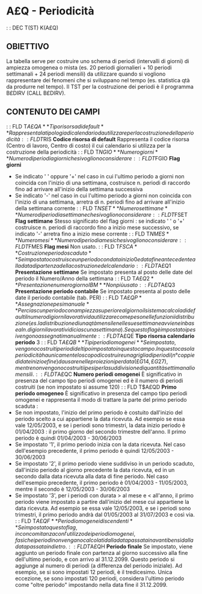 # A£Q - Periodicità
 :  : DEC T(ST) K(A£Q)
## OBIETTIVO
La tabella serve per costruire uno schema di periodi (intervalli di giorni) di ampiezza omogenea o mista (es. 20 periodi giornalieri + 10 periodi settimanali + 24 periodi mensili) da utilizzare quando si vogliono rappresentare dei fenomeni che si sviluppano nel tempo (es. statistica qtà da produrre nel tempo).
Il TST per la costruzione dei periodi è il programma B£DIRV (CALL B£DIRV).
## CONTENUTO DEI CAMPI
 :  : FLD T$A£QA **Tipo risorsa di default**
Rappresenta la tipologia di calendario da utilizzare per la costruzione della periodicità
 :  : FLD T$RIS **Codice risorsa di default**
Rappresenta il codice risorsa (Centro di lavoro, Centro di costo) il cui calendario si utilizza per la costruzione della periodicità
 :  : FLD T$NGIO **Numero giorni**
Numero di periodi a giorni che si vogliono considerare
 :  : FLD T$FGIO **Flag giorni**
- Se indicato ' ' oppure '+' nel caso in cui l'ultimo periodo a giorni non coincida con l'inizio di una settimana, costruisce n. periodi di raccordo fino ad arrivare all'inizio della settimana successiva
- Se indicato '-' nel caso in cui l'ultimo periodo a giorni non coincida con l'inizio di una settimana, arretra di n. periodi fino ad arrivare all'inizio della settimana corrente
 :  : FLD T$NSET **Numero settimane**
Numero di periodi a settimane che si vogliono considerare
 :  : FLD T$FSET **Flag settimane**
Stesso significato del flag giorni :  se indicato ' ' o '+' costruisce n. periodi di raccordo fino a inizio mese successivo, se indicato '-' arretra fino a inizio mese corrente
 :  : FLD T$NMES **Numero mesi**
Numero di periodi a mesi che si vogliono considerare
 :  : FLD T$FMES **Flag mesi**
Non usato.
 :  : FLD T$FSCA **Costruzione periodo scaduto**
Se impostato costruisce un periodo con data inizio 0 e data fine antecedente alla data di partenza della costruzione del calendario
 :  : FLD T$A£Q1 **Presentazione settimane**
Se impostato presenta al posto delle date del periodo il Numero/Anno della settimana
 :  : FLD T$A£Q2 **Presentazione numero giorno IBM**
Non più usato
 :  : FLD T$A£Q3 **Presentazione periodo contabile**
Se impostato presenta al posto delle date il periodo contabile (tab. PER)
 :  : FLD T$A£QP **Assegnazione pesi manuale**
Per ciascun periodo con ampiezza superiore al giorno il sistema calcola di default il numero di giorni lavorativi da utilizzare come peso nelle funzioni i distribuzione (es. la distribuzione di una qtà mensile nelle sue settimane avviene in base al n. di giorni lavorativi di ciascuna settimana). Se questo flag
è impostato i pesi vengono assegnati manualmente
 :  : FLD T$A£QE **Tipo risorsa calendario periodo**
3
 :  : FLD T$A£QB **Tipi periodi omogenei**
Se impostato, vengono costruiti periodi del tipo impostato in questo campo.
In questo caso la periodicità ha unicamente lo scopo di costruire una griglia di periodi (n° coppie di date inizio e fine) da usare nelle proiezioni per data (£G14, £G27), mentre non vengono costruiti i pesi per la suddivisione di quantità settimanali o mensili.
 :  : FLD T$A£QC **Numero periodi omogenei**
È significativo in presenza del campo tipo periodi omogenei ed è il numero di periodi costruiti (se non impostato si assume 120)
 :  : FLD T$A£QD **Primo periodo omogeneo**
È significativo in presenza del campo tipo periodi omogenei e rappresenta il modo di trattare la parte del primo periodo scaduta : 
- Se non impostato, l'inizio del primo periodo è costuito dall'inizio del periodo scelto a cui appartiene la data ricevuta. Ad esempio se essa vale 12/05/2003, e se i periodi sono trimestri, la data inizio periodo è 01/04/2003 :  il primo giorno del secondo trimestre dell'anno. Il primo periodo è quindi 01/04/2003 - 30/06/2003
- Se impostato '1', il primo periodo inizia con la data ricevuta.
Nel caso dell'esempio precedente, il primo periodo è quindi 12/05/2003 - 30/06/2003
- Se impostato '2', il primo periodo viene suddiviso in un periodo scaduto, dall'inizio periodo al giorno precedente la data ricevuta, ed in un secondo dalla data ricevuta alla data di fine periodo.
Nel caso dell'esempio precedente, il primo periodo è 01/04/2003 - 11/05/2003, mentre il secondo è  12/05/2003 - 30/06/2003
- Se impostato '3', per i periodi con durata > al mese e < all'anno, il primo periodo viene impostato a partire dall'inizio del mese cui appartiene la data ricevuta. Ad esempio se essa vale 12/05/2003, e se i periodi sono trimestri, il primo periodo andrà dal 01/05/2003 al 31/07/2003 e così via.
 :  : FLD T$A£QF **Periodi omogenei discendenti**
Se impostato questo flag, in concomitanza con l'utilizzo dei periodi omogenei, fa sì che i periodi non vengano calcolati dalla data passata in avanti bensì dalla data passata indietro.
 :  : FLD T$A£QH **Periodo finale**
Se impostato, viene aggiunto un periodo finale con partenza al giorno successivo alla fine dell'ultimo periodo, e con arrivo al 31.12.2099.
Questo periodo si aggiunge al numero di periodi (a differenza del periodo iniziale).
Ad esempio, se si sono impostati 12 periodi, è il tredicesimo.
Unica eccezione, se sono impostati 120 periodi, considera l'ultimo periodo come "oltre periodo" impostando nella data fine il 31.12.2099.

